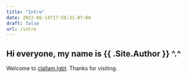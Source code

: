 ```yaml
---
title: "Intro"
date: 2022-06-14T17:58:31-07:00
draft: false
url: /intro
---
```


## Hi everyone, my name is {{ .Site.Author }} ^.^
Welcome to [clallam.lgbt](https://clallam.lgbt/). Thanks for visiting.
